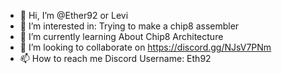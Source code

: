 - 👋 Hi, I’m @Ether92 or Levi
- 👀 I’m interested in: Trying to make a chip8 assembler
- 🌱 I’m currently learning About Chip8 Architecture
- 💞️ I’m looking to collaborate on https://discord.gg/NJsV7PNm
- 📫 How to reach me Discord Username: Eth92

<!---
Ether92/Ether92 is a ✨ special ✨ repository because its `README.md` (this file) appears on your GitHub profile.
You can click the Preview link to take a look at your changes.
--->
